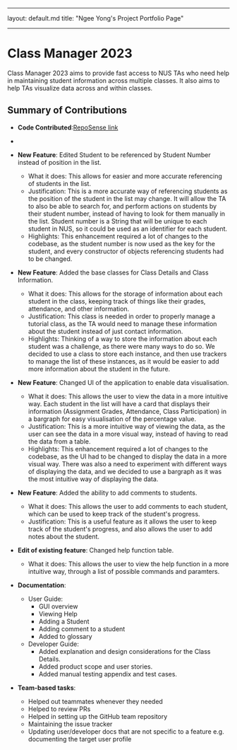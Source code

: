 ***
layout: default.md
title: "Ngee Yong's Project Portfolio Page"
***

# Class Manager 2023

Class Manager 2023 aims to provide fast access to NUS TAs who need help in maintaining student information across multiple classes. It also aims to help TAs visualize data across and within classes.


## Summary of Contributions


* **Code Contributed**:[RepoSense link](https://nus*cs2103*ay2324s1.github.io/tp*dashboard/?search=ngeeyonglim&breakdown=true)
* 
* **New Feature**: Edited Student to be referenced by Student Number instead of position in the list.
  * What it does: This allows for easier and more accurate referencing of students in the list.
  * Justification: This is a more accurate way of referencing students as the position of the student in the list may change.
  It will allow the TA to also be able to search for, and perform actions on students by their student number, instead of having to look for them manually in the list.
  Student number is a String that will be unique to each student in NUS, so it could be used as an identifier for each student.
  * Highlights: This enhancement required a lot of changes to the codebase, as the student number is now used as the key for the student, and every constructor of objects referencing students had to be changed.
  
* **New Feature**: Added the base classes for Class Details and Class Information.
  * What it does: This allows for the storage of information about each student in the class, keeping track of things like their grades, attendance, and other information.
  * Justification: This class is needed in order to properly manage a tutorial class, as the TA would need to manage these information about the student instead of just contact information.
  * Highlights: Thinking of a way to store the information about each student was a challenge, as there were many ways to do so. 
  We decided to use a class to store each instance, and then use trackers to manage the list of these instances, as it would be easier to add more information about the student in the future.

* **New Feature**: Changed UI of the application to enable data visualisation.
  * What it does: This allows the user to view the data in a more intuitive way. 
  Each student in the list will have a card that displays their information (Assignment Grades, Attendance, Class Participation) in a bargraph for easy visualisation of the percentage value.
  * Justification: This is a more intuitive way of viewing the data, as the user can see the data in a more visual way, instead of having to read the data from a table.
  * Highlights: This enhancement required a lot of changes to the codebase, as the UI had to be changed to display the data in a more visual way. 
  There was also a need to experiment with different ways of displaying the data, and we decided to use a bargraph as it was the most intuitive way of displaying the data.
  
* **New Feature**: Added the ability to add comments to students.
  * What it does: This allows the user to add comments to each student, which can be used to keep track of the student's progress.
  * Justification: This is a useful feature as it allows the user to keep track of the student's progress, and also allows the user to add notes about the student.
  
* **Edit of existing feature**: Changed help function table.
  * What it does: This allows the user to view the help function in a more intuitive way, through a list of possible commands and paramters.

* **Documentation**:
  * User Guide:
    * GUI overview
    * Viewing Help
    * Adding a Student
    * Adding comment to a student
    * Added to glossary
  * Developer Guide:
    * Added explanation and design considerations for the Class Details.
    * Added product scope and user stories.
    * Added manual testing appendix and test cases.

* **Team-based tasks**:
  * Helped out teammates whenever they needed
  * Helped to review PRs
  * Helped in setting up the GitHub team repository
  * Maintaining the issue tracker 
  * Updating user/developer docs that are not specific to a feature e.g. documenting the target user profile


